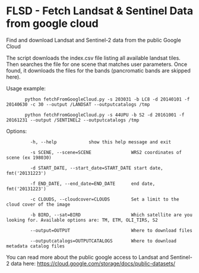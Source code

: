 # FLSD - Fetch Landsat & Sentinel Data from google cloud
Find and download Landsat and Sentinel-2 data from the public Google Cloud

The script downloads the index.csv file listing all available landsat tiles. 
Then searches the file for one scene that matches user parameters.
Once found, it downloads the files for the bands (pancromatic bands are skipped here).

Usage example:

`       python fetchFromGoogleCloud.py -s 203031 -b LC8 -d 20140101 -f 20140630 -c 30 --output /LANDSAT --outputcatalogs /tmp`

`       python fetchFromGoogleCloud.py -s 44UPU -b S2 -d 20161001 -f 20161231 --output /SENTINEL2 --outputcatalogs /tmp`

Options:

`         -h, --help            show this help message and exit`

`         -s SCENE, --scene=SCENE               WRS2 coordinates of scene (ex 198030)`

`         -d START_DATE, --start_date=START_DATE start date, fmt('20131223')`

`         -f END_DATE, --end_date=END_DATE      end date, fmt('20131223')`

`         -c CLOUDS, --cloudcover=CLOUDS        Set a limit to the cloud cover of the image`

`         -b BIRD, --sat=BIRD                   Which satellite are you looking for. Available options are: TM, ETM, OLI_TIRS, S2`

`         --output=OUTPUT                       Where to download files`

`         --outputcatalogs=OUTPUTCATALOGS       Where to download metadata catalog files`

You can read more about the public google access to Landsat and Sentinel-2 data here: https://cloud.google.com/storage/docs/public-datasets/
